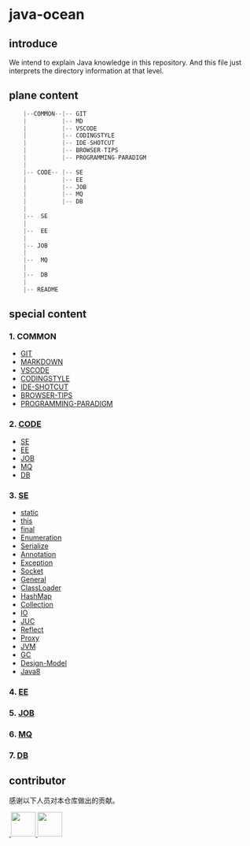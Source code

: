 # java-ocean

## introduce

We intend to explain Java knowledge in this repository.
And this file just interprets the directory information at that level.

## plane content

```java
    |--COMMON--|-- GIT
    |          |-- MD
    |          |-- VSCODE
    |          |-- CODINGSTYLE
    |          |-- IDE-SHOTCUT
    |          |-- BROWSER-TIPS
    |          |-- PROGRAMMING-PARADIGM
    |
    |-- CODE-- |-- SE
    |          |-- EE
    |          |-- JOB
    |          |-- MQ
    |          |-- DB
    |
    |--  SE
    |
    |--  EE
    |
    |-- JOB
    |
    |--  MQ
    |
    |--  DB
    |
    |-- README
```

## special content

### 1. COMMON

- [GIT](./common/git/tool-git.md)
- [MARKDOWN](./common/markdown/markdown.md)
- [VSCODE](./common/vscode/tool-vscode.md)
- [CODINGSTYLE](./common/codingstyle/ali-codingstyle.pdf)
- [IDE-SHOTCUT](./common/shorcut.md)
- [BROWSER-TIPS](./common/browser_tips.md)
- [PROGRAMMING-PARADIGM](./common/programming-paradigm.md)

### 2. [CODE](./code/README.md)

- [SE](./code/se/README.md)
- [EE](./code/ee/README.md)
- [JOB](./code/job/README.md)
- [MQ](./code/mq/README.md)
- [DB](./code/db/README.md)

### 3. [SE](./se/README.md)

- [static](./se/static.md)
- [this](./se/this.md)
- [final](./se/final.md)
- [Enumeration](./se/Enumeration.md)
- [Serialize](./se/Serialize.md)
- [Annotation](./se/Annotation.md)
- [Exception](./se/Exception.md)
- [Socket](./se/Socket.md)
- [General](./se/General.md)
- [ClassLoader](./se/ClassLoader.md)
- [HashMap](./se/HashMap.md)
- [Collection](./se/Collection.md)
- [IO](./se/IO.md)
- [JUC](./se/JUC.md)
- [Reflect](./se/Reflect.md)
- [Proxy](./se/Proxy.md)
- [JVM](./se/JVM.md)
- [GC](./se/GC.md)
- [Design-Model](./se/design-model/README.md)
- [Java8](./se/java8/README.md)

### 4. [EE](./ee/README.md)

### 5. [JOB](./job/README.md)

### 6. [MQ](./mq/README.md)

### 7. [DB](./db/README.md)

## contributor

感谢以下人员对本仓库做出的贡献。

<a href="https://github.com/Alice52">
​    <img src="https://avatars1.githubusercontent.com/u/42330329?s=460&v=4" width="50px">
</a>
<a href="https://github.com/lianshun1000">
​    <img src="https://avatars0.githubusercontent.com/u/51190323?s=400&v=4" width="50px">
</a>
